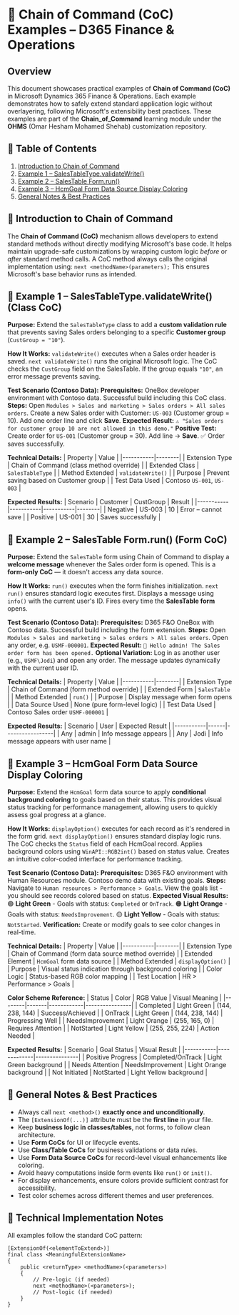 # 🧩 Chain of Command (CoC) Examples – D365 Finance & Operations

## Overview
This document showcases practical examples of **Chain of Command (CoC)** in Microsoft Dynamics 365 Finance & Operations. Each example demonstrates how to safely extend standard application logic without overlayering, following Microsoft's extensibility best practices. These examples are part of the **Chain_of_Command** learning module under the **OHMS** (Omar Hesham Mohamed Shehab) customization repository.

## 📘 Table of Contents
1. [Introduction to Chain of Command](#introduction-to-chain-of-command)
2. [Example 1 – SalesTableType.validateWrite()](#example-1--salestabletypevalidatewrite-class-coc)
3. [Example 2 – SalesTable Form.run()](#example-2--salestable-formrun-form-coc)
4. [Example 3 – HcmGoal Form Data Source Display Coloring](#example-3--hcmgoal-form-data-source-display-coloring)
5. [General Notes & Best Practices](#general-notes--best-practices)

## 🧠 Introduction to Chain of Command
The **Chain of Command (CoC)** mechanism allows developers to extend standard methods without directly modifying Microsoft's base code. It helps maintain upgrade-safe customizations by wrapping custom logic *before* or *after* standard method calls. A CoC method always calls the original implementation using: `next <methodName>(parameters);` This ensures Microsoft's base behavior runs as intended.

## 🧩 Example 1 – SalesTableType.validateWrite() (Class CoC)
**Purpose:** Extend the `SalesTableType` class to add a **custom validation rule** that prevents saving Sales orders belonging to a specific **Customer group** (`CustGroup = "10"`).

**How It Works:** `validateWrite()` executes when a Sales order header is saved. `next validateWrite()` runs the original Microsoft logic. The CoC checks the `CustGroup` field on the SalesTable. If the group equals `"10"`, an error message prevents saving.

**Test Scenario (Contoso Data):** **Prerequisites:** OneBox developer environment with Contoso data. Successful build including this CoC class. **Steps:** Open `Modules > Sales and marketing > Sales orders > All sales orders`. Create a new Sales order with Customer: `US-003` (Customer group = 10). Add one order line and click **Save**. **Expected Result:** `⚠️ "Sales orders for customer group 10 are not allowed in this demo."` **Positive Test:** Create order for `US-001` (Customer group = 30). Add line → **Save**. ✅ Order saves successfully.

**Technical Details:**
| Property | Value |
|-----------|--------|
| Extension Type | Chain of Command (class method override) |
| Extended Class | `SalesTableType` |
| Method Extended | `validateWrite()` |
| Purpose | Prevent saving based on Customer group |
| Test Data Used | Contoso `US-001`, `US-003` |

**Expected Results:**
| Scenario | Customer | CustGroup | Result |
|-----------|-----------|-----------|--------|
| Negative | US-003 | 10 | Error – cannot save |
| Positive | US-001 | 30 | Saves successfully |

## 🧩 Example 2 – SalesTable Form.run() (Form CoC)
**Purpose:** Extend the `SalesTable` form using Chain of Command to display a **welcome message** whenever the Sales order form is opened. This is a **form-only CoC** — it doesn't access any data source.

**How It Works:** `run()` executes when the form finishes initialization. `next run()` ensures standard logic executes first. Displays a message using `info()` with the current user's ID. Fires every time the **SalesTable form** opens.

**Test Scenario (Contoso Data):** **Prerequisites:** D365 F&O OneBox with Contoso data. Successful build including the form extension. **Steps:** Open `Modules > Sales and marketing > Sales orders > All sales orders`. Open any order, e.g. `USMF-000001`. **Expected Result:** `🔹 Hello admin! The Sales order form has been opened.` **Optional Variation:** Log in as another user (e.g., `USMF\Jodi`) and open any order. The message updates dynamically with the current user ID.

**Technical Details:**
| Property | Value |
|-----------|--------|
| Extension Type | Chain of Command (form method override) |
| Extended Form | `SalesTable` |
| Method Extended | `run()` |
| Purpose | Display message when form opens |
| Data Source Used | None (pure form-level logic) |
| Test Data Used | Contoso Sales order `USMF-000001` |

**Expected Results:**
| Scenario | User | Expected Result |
|-----------|------|-----------------|
| Any | admin | Info message appears |
| Any | Jodi | Info message appears with user name |

## 🧩 Example 3 – HcmGoal Form Data Source Display Coloring
**Purpose:** Extend the `HcmGoal` form data source to apply **conditional background coloring** to goals based on their status. This provides visual status tracking for performance management, allowing users to quickly assess goal progress at a glance.

**How It Works:** `displayOption()` executes for each record as it's rendered in the form grid. `next displayOption()` ensures standard display logic runs. The CoC checks the `Status` field of each HcmGoal record. Applies background colors using `WinAPI::RGB2int()` based on status value. Creates an intuitive color-coded interface for performance tracking.

**Test Scenario (Contoso Data):** **Prerequisites:** D365 F&O environment with Human Resources module. Contoso demo data with existing goals. **Steps:** Navigate to `Human resources > Performance > Goals`. View the goals list - you should see records colored based on status. **Expected Visual Results:** 🟢 **Light Green** - Goals with status: `Completed` or `OnTrack`. 🟠 **Light Orange** - Goals with status: `NeedsImprovement`. 🟡 **Light Yellow** - Goals with status: `NotStarted`. **Verification:** Create or modify goals to see color changes in real-time.

**Technical Details:**
| Property | Value |
|-----------|--------|
| Extension Type | Chain of Command (form data source method override) |
| Extended Element | `HcmGoal` form data source |
| Method Extended | `displayOption()` |
| Purpose | Visual status indication through background coloring |
| Color Logic | Status-based RGB color mapping |
| Test Location | HR > Performance > Goals |

**Color Scheme Reference:**
| Status | Color | RGB Value | Visual Meaning |
|--------|-------|------------|----------------|
| Completed | Light Green | (144, 238, 144) | Success/Achieved |
| OnTrack | Light Green | (144, 238, 144) | Progressing Well |
| NeedsImprovement | Light Orange | (255, 165, 0) | Requires Attention |
| NotStarted | Light Yellow | (255, 255, 224) | Action Needed |

**Expected Results:**
| Scenario | Goal Status | Visual Result |
|-----------|-------------|---------------|
| Positive Progress | Completed/OnTrack | Light Green background |
| Needs Attention | NeedsImprovement | Light Orange background |
| Not Initiated | NotStarted | Light Yellow background |

## 📘 General Notes & Best Practices
- Always call `next <method>()` **exactly once and unconditionally**.
- The `[ExtensionOf(...)]` attribute must be the **first line** in your file.
- Keep **business logic in classes/tables**, not forms, to follow clean architecture.
- Use **Form CoCs** for UI or lifecycle events.
- Use **Class/Table CoCs** for business validations or data rules.
- Use **Form Data Source CoCs** for record-level visual enhancements like coloring.
- Avoid heavy computations inside form events like `run()` or `init()`.
- For display enhancements, ensure colors provide sufficient contrast for accessibility.
- Test color schemes across different themes and user preferences.

## 🔧 Technical Implementation Notes
All examples follow the standard CoC pattern:
```x++
[ExtensionOf(<elementToExtend>)]
final class <MeaningfulExtensionName>
{
    public <returnType> <methodName>(<parameters>)
    {
        // Pre-logic (if needed)
        next <methodName>(<parameters>);
        // Post-logic (if needed)
    }
}